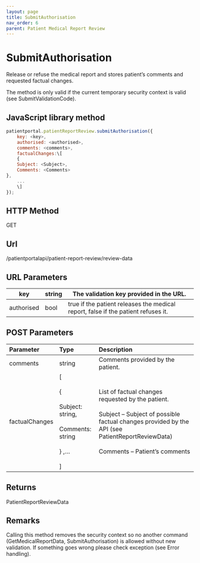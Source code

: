 ```yaml
---
layout: page
title: SubmitAuthorisation
nav_order: 6
parent: Patient Medical Report Review
---
```


# SubmitAuthorisation

Release or refuse the medical report and stores patient’s comments and requested factual changes.

The method is only valid if the current temporary security context is valid (see SubmitValidationCode).

## JavaScript library method

```javascript
patientportal.patientReportReview.submitAuthorisation({
    key: <key>,
    authorised: <authorised>,
    comments: <comments>,
    factualChanges:\[
    {
    Subject: <Subject>,
    Comments: <Comments>
},
    ...
    \]
});
```

## HTTP Method

GET

## ****Url****

/patientportalapi/patient-report-review/review-data

## URL Parameters

| key | string | The validation key provided in the URL. |
| --- | --- | --- |
| authorised | bool | true if the patient releases the medical report, false if the patient refuses it. |

## POST Parameters

| Parameter | Type   | Description                                                 |
|:----------|:-------|:------------------------------------------------------------|
| comments | string | Comments provided by the patient. |
| factualChanges | \[<br><br>{<br><br>Subject: string,<br><br>Comments: string<br><br>} ,…<br><br>\] | List of factual changes requested by the patient.<br><br>Subject – Subject of possible factual changes provided by the API (see PatientReportReviewData)<br><br>Comments – Patient’s comments |

## Returns

PatientReportReviewData

## Remarks

Calling this method removes the security context so no another command (GetMedicalReportData, SubmitAuthorisation) is allowed without new validation. If something goes wrong please check exception (see Error handling).
